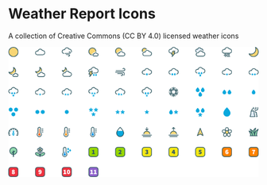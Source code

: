 # Weather Report Icons

A collection of Creative Commons (CC BY 4.0) licensed weather icons

![A preview of the available weather icons](./preview.png)